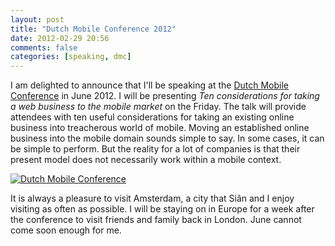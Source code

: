```yaml
---
layout: post
title: "Dutch Mobile Conference 2012"
date: 2012-02-29 20:56
comments: false
categories: [speaking, dmc]
---
```


I am delighted to announce that I'll be speaking at the [Dutch Mobile Conference](http://mobileconference.nl) in June 2012. I will be presenting _Ten considerations for taking a web business to the mobile market_ on the Friday. The talk will provide attendees with ten useful considerations for taking an existing online business into treacherous world of mobile. Moving an established online business into the mobile domain sounds simple to say. In some cases, it can be simple to perform. But the reality for a lot of companies is that their present model does not necessarily work within a mobile context.

<!-- more -->

[![Dutch Mobile Conference](/assets/images/dmc_wide_speaker.png)](http://mobileconference.nl)

It is always a pleasure to visit Amsterdam, a city that Siân and I enjoy visiting as often as possible. I will be staying on in Europe for a week after the conference to visit friends and family back in London. June cannot come soon enough for me.